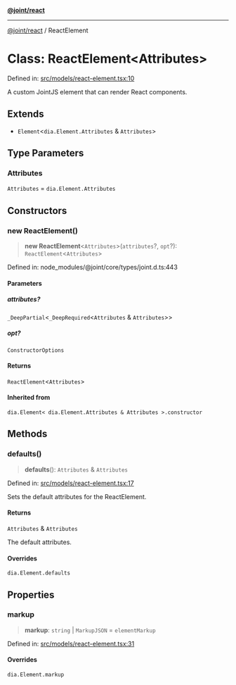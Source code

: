 [**@joint/react**](../README.md)

***

[@joint/react](../README.md) / ReactElement

# Class: ReactElement\<Attributes\>

Defined in: [src/models/react-element.tsx:10](https://github.com/samuelgja/joint/blob/main/packages/joint-react/src/models/react-element.tsx#L10)

A custom JointJS element that can render React components.

## Extends

- `Element`\<`dia.Element.Attributes` & `Attributes`\>

## Type Parameters

### Attributes

`Attributes` = `dia.Element.Attributes`

## Constructors

### new ReactElement()

> **new ReactElement**\<`Attributes`\>(`attributes`?, `opt`?): `ReactElement`\<`Attributes`\>

Defined in: node\_modules/@joint/core/types/joint.d.ts:443

#### Parameters

##### attributes?

`_DeepPartial`\<`_DeepRequired`\<`Attributes` & `Attributes`\>\>

##### opt?

`ConstructorOptions`

#### Returns

`ReactElement`\<`Attributes`\>

#### Inherited from

`dia.Element< dia.Element.Attributes & Attributes >.constructor`

## Methods

### defaults()

> **defaults**(): `Attributes` & `Attributes`

Defined in: [src/models/react-element.tsx:17](https://github.com/samuelgja/joint/blob/main/packages/joint-react/src/models/react-element.tsx#L17)

Sets the default attributes for the ReactElement.

#### Returns

`Attributes` & `Attributes`

The default attributes.

#### Overrides

`dia.Element.defaults`

## Properties

### markup

> **markup**: `string` \| `MarkupJSON` = `elementMarkup`

Defined in: [src/models/react-element.tsx:31](https://github.com/samuelgja/joint/blob/main/packages/joint-react/src/models/react-element.tsx#L31)

#### Overrides

`dia.Element.markup`
